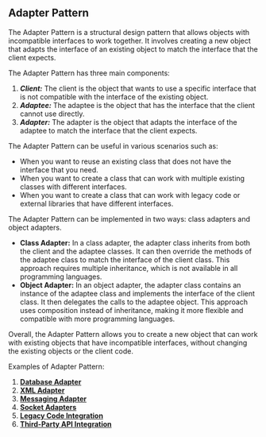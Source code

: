 ## Adapter Pattern
The Adapter Pattern is a structural design pattern that allows objects with incompatible interfaces to work together. It involves creating a new object that adapts the interface of an existing object to match the interface that the client expects.

The Adapter Pattern has three main components:
1.  ***Client:*** The client is the object that wants to use a specific interface that is not compatible with the interface of the existing object.
2.  ***Adaptee:*** The adaptee is the object that has the interface that the client cannot use directly.
3.  ***Adapter:*** The adapter is the object that adapts the interface of the adaptee to match the interface that the client expects.


The Adapter Pattern can be useful in various scenarios such as:
-   When you want to reuse an existing class that does not have the interface that you need.
-   When you want to create a class that can work with multiple existing classes with different interfaces.
-   When you want to create a class that can work with legacy code or external libraries that have different interfaces.

The Adapter Pattern can be implemented in two ways: class adapters and object adapters.
-   **Class Adapter:** In a class adapter, the adapter class inherits from both the client and the adaptee classes. It can then override the methods of the adaptee class to match the interface of the client class. This approach requires multiple inheritance, which is not available in all programming languages.
-   **Object Adapter:** In an object adapter, the adapter class contains an instance of the adaptee class and implements the interface of the client class. It then delegates the calls to the adaptee object. This approach uses composition instead of inheritance, making it more flexible and compatible with more programming languages.


Overall, the Adapter Pattern allows you to create a new object that can work with existing objects that have incompatible interfaces, without changing the existing objects or the client code.

Examples of Adapter Pattern:
1. [**Database Adapter**](https://github.com/havlli/DesignPatternsExamples/blob/master/src/main/java/structural/adapter/Database%20Adapter.md)
2. [**XML Adapter**](https://github.com/havlli/DesignPatternsExamples/blob/master/src/main/java/structural/adapter/XML%20Adapter.md)
3. [**Messaging Adapter**](https://github.com/havlli/DesignPatternsExamples/blob/master/src/main/java/structural/adapter/Messaging%20Adapter.md)
3. [**Socket Adapters**](https://github.com/havlli/DesignPatternsExamples/blob/master/src/main/java/structural/adapter/Socket%20Adapters.md)
3. [**Legacy Code Integration**](https://github.com/havlli/DesignPatternsExamples/blob/master/src/main/java/structural/adapter/Legacy%20Code%20Integration.md)
4. [**Third-Party API Integration**](https://github.com/havlli/DesignPatternsExamples/blob/master/src/main/java/structural/adapter/Third-Party%20API%20Integration.md)